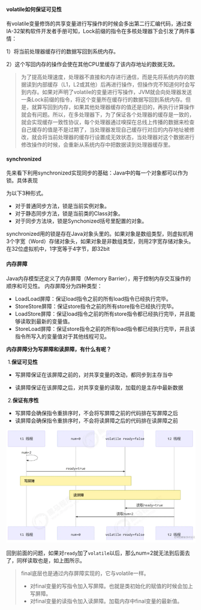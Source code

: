 #### volatile如何保证可见性

有volatile变量修饰的共享变量进行写操作的时候会多出第二行汇编代码，通过查IA-32架构软件开发者手册可知，Lock前缀的指令在多核处理器下会引发了两件事情：

1）将当前处理器缓存行的数据写回到系统内存。

2）这个写回内存的操作会使在其他CPU里缓存了该内存地址的数据无效。

> 为了提高处理速度，处理器不直接和内存进行通信，而是先将系统内存的数据读到内部缓存（L1，L2或其他）后再进行操作，但操作完不知道何时会写到内存。如果对声明了volatile的变量进行写操作，JVM就会向处理器发送一条Lock前缀的指令，将这个变量所在缓存行的数据写回到系统内存。但是，就算写回到内存，如果其他处理器缓存的值还是旧的，再执行计算操作就会有问题。所以，在多处理器下，为了保证各个处理器的缓存是一致的，就会实现缓存一致性协议，每个处理器通过嗅探在总线上传播的数据来检查自己缓存的值是不是过期了，当处理器发现自己缓存行对应的内存地址被修改，就会将当前处理器的缓存行设置成无效状态，当处理器对这个数据进行修改操作的时候，会重新从系统内存中把数据读到处理器缓存里。



#### synchronized

先来看下利用synchronized实现同步的基础：Java中的每一个对象都可以作为锁。具体表现

为以下3种形式。

+ 对于普通同步方法，锁是当前实例对象。
+ 对于静态同步方法，锁是当前类的Class对象。
+ 对于同步方法块，锁是Synchonized括号里配置的对象。



synchronized用的锁是存在Java对象头里的。如果对象是数组类型，则虚拟机用3个字宽（Word）存储对象头，如果对象是非数组类型，则用2字宽存储对象头。在32位虚拟机中，1字宽等于4字节，即32bit



#### 内存屏障

Java内存模型还定义了内存屏障（Memory Barrier），用于控制内存交互操作的顺序和可见性。
内存屏障分为四种类型：

- LoadLoad屏障：保证load指令之前的所有load指令已经执行完毕。
- StoreStore屏障：保证store指令之前的所有store指令已经执行完毕。
- LoadStore屏障：保证load指令之前的所有store指令都已经执行完毕，并且能够读取到最新的变量值。
- StoreLoad屏障：保证store指令之前的所有load指令都已经执行完毕，并且该指令所写入的变量值对于其他线程可见。

**内存屏障分为写屏障和读屏障，有什么有呢？**

​	1.**保证可见性**

+ 写屏障保证在该屏障之前的，对共享变量的改动，都同步到主存当中

+ 读屏障保证在该屏障之后，对共享变量的读取，加载的是主存中最新数据

​	2.**保证有序性**

- 写屏障会确保指令重排序时，不会将写屏障之前的代码排在写屏障之后
- 读屏障会确保指令重排序时，不会将读屏障之后的代码排在读屏障之前

![image-20231009102553952](并发.assets/image-20231009102553952.png)

回到前面的问题，如果对`ready`加了`volatile`以后，那么num=2就无法到后面去了，同样读取也是，如上图所示。

> final底层也是通过内存屏障实现的，它与volatile一样。
>
> - 对final变量的写指令加入写屏障。也就是类初始化的赋值的时候会加上写屏障。
> - 对final变量的读指令加入读屏障。加载内存中final变量的最新值。